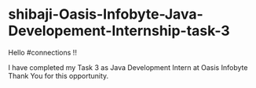 # shibaji-Oasis-Infobyte-Java-Developement-Internship-task-3
Hello #connections !!

I have completed my Task 3 as Java Development Intern at Oasis Infobyte Thank You for this opportunity.

